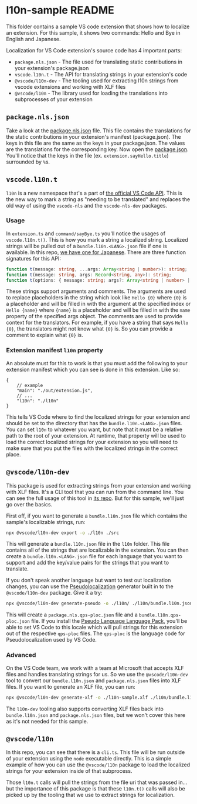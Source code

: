 # l10n-sample README

This folder contains a sample VS code extension that shows how to localize an extension. For this sample, it shows two commands: Hello and Bye in English and Japanese.

Localization for VS Code extension's source code has 4 important parts:

* `package.nls.json` - The file used for translating static contributions in your extension's package.json
* `vscode.l10n.t` - The API for translating strings in your extension's code
* `@vscode/l10n-dev` - The tooling used for extracting l10n strings from vscode extensions and working with XLF files
* `@vscode/l10n` - The library used for loading the translations into subprocesses of your extension

## `package.nls.json`

Take a look at the [package.nls.json](./package.nls.json) file. This file contains the translations for the static contributions in your extension's manifest (package.json). The keys in this file are the same as the keys in your package.json. The values are the translations for the corresponding key. Now open the [package.json](./package.json). You'll notice that the keys in the file (ex. `extension.sayHello.title`) surrounded by `%`s.

## `vscode.l10n.t`

`l10n` is a new namespace that's a part of [the official VS Code API](https://code.visualstudio.com/api/references/vscode-api#l10n). This is the new way to mark a string as "needing to be translated" and replaces the old way of using the `vscode-nls` and the `vscode-nls-dev` packages.

### Usage

In `extension.ts` and `command/sayBye.ts` you'll notice the usages of `vscode.l10n.t()`. This is how you mark a string a localized string. Localized strings will be pulled out of a `bundle.l10n.<LANG>.json` file if one is available. In this repo, [we have one for Japanese](./l10n/bundle.l10n.ja.json). There are three function signatures for this API:

```ts
function t(message: string, ...args: Array<string | number>): string;
function t(message: string, args: Record<string, any>): string;
function t(options: { message: string; args?: Array<string | number> | Record<string, any>; comment: string[] }): string;
```

These strings support arguments and comments. The arguments are used to replace placeholders in the string which look like `Hello {0}` where `{0}` is a placeholder and will be filled in with the argument at the specified index or `Hello {name}` where `{name}` is a placeholder and will be filled in with the `name` property of the specified args object. The comments are used to provide context for the translators. For example, if you have a string that says `Hello {0}`, the translators might not know what `{0}` is. So you can provide a comment to explain what `{0}` is.

### Extension manifest `l10n` property

An absolute must for this to work is that you must add the following to your extension manifest which you can see is done in this extension. Like so:

```jsonc
{
    // example
    "main": "./out/extension.js",
    // ...
    "l10n": "./l10n"
}
```

This tells VS Code where to find the localized strings for your extension and should be set to the directory that has the `bundle.l10n.<LANG>.json` files. You can set `l10n` to whatever you want, but note that it must be a relative path to the root of your extension. At runtime, that property will be used to load the correct localized strings for your extension so you will need to make sure that you put the files with the localized strings in the correct place.

## `@vscode/l10n-dev`

This package is used for extracting strings from your extension and working with XLF files. It's a CLI tool that you can run from the command line. You can see the full usage of this tool in [its repo](https://github.com/microsoft/vscode-l10n/tree/main/l10n-dev). But for this sample, we'll just go over the basics.

First off, if you want to generate a `bundle.l10n.json` file which contains the sample's localizable strings, run:

```sh
npx @vscode/l10n-dev export -o ./l10n ./src
```

This will generate a `bundle.l10n.json` file in the `l10n` folder. This file contains all of the strings that are localizable in the extension. You can then create a `bundle.l10n.<LANG>.json` file for each language that you want to support and add the key/value pairs for the strings that you want to translate.

If you don't speak another language but want to test out localization changes, you can use the [Pseudolocalization](https://en.wikipedia.org/wiki/Pseudolocalization) generator built in to the `@vscode/l10n-dev` package. Give it a try:

```sh
npx @vscode/l10n-dev generate-pseudo -o ./l10n/ ./l10n/bundle.l10n.json ./package.nls.json
```

This will create a `package.nls.qps-ploc.json` file and a `bundle.l10n.qps-ploc.json` file. If you install the [Pseudo Language Language Pack](https://marketplace.visualstudio.com/items?itemName=MS-CEINTL.vscode-language-pack-qps-ploc), you'll be able to set VS Code to this locale which will pull strings for this extension out of the respective `qps-ploc` files. The `qps-ploc` is the language code for Pseudolocalization used by VS Code.

### Advanced

On the VS Code team, we work with a team at Microsoft that accepts XLF files and handles translating strings for us. So we use the `@vscode/l10n-dev` tool to convert our `bundle.l10n.json` and `package.nls.json` files into XLF files. If you want to generate an XLF file, you can run:

```sh
npx @vscode/l10n-dev generate-xlf -o ./l10n-sample.xlf ./l10n/bundle.l10n.json ./package.nls.json
```

The `l10n-dev` tooling also supports converting XLF files back into `bundle.l10n.json` and `package.nls.json` files, but we won't cover this here as it's not needed for this sample.

## `@vscode/l10n`

In this repo, you can see that there is a `cli.ts`. This file will be run outside of your extension using the `node` executable directly. This is a simple example of how you can use the `@vscode/l10n` package to load the localized strings for your extension inside of that subprocess.

Those `l10n.t` calls will pull the strings from the file uri that was passed in... but the importance of this package is that these `l10n.t()` calls will also be picked up by the tooling that we use to extract strings for localization.
